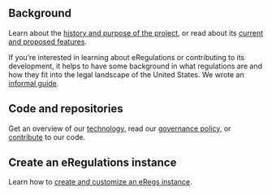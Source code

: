 
## Background

Learn about the [history and purpose of the project](story/), or read about its [current and proposed features](features/).

If you’re interested in learning about eRegulations or contributing to its development, it helps to have some background in what regulations are and how they fit into the legal landscape of the United States. We wrote an [informal guide](introduction/).

## Code and repositories

Get an overview of our [technology](technology/), read our [governance policy](/contributing/#governance), or [contribute](/contributing/) to our code.

## Create an eRegulations instance

Learn how to [create and customize an eRegs instance](theming/).
